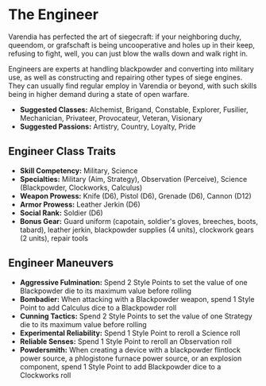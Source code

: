 # The Engineer

Varendia has perfected the art of siegecraft: if your neighboring duchy,
queendom, or grafschaft is being uncooperative and holes up in their
keep, refusing to fight, well, you can just blow the walls down and walk
right in.

Engineers are experts at handling blackpowder and converting into
military use, as well as constructing and repairing other types of siege
engines. They can usually find regular employ in Varendia or beyond,
with such skills being in higher demand during a state of open warfare.

- **Suggested Classes:** Alchemist, Brigand, Constable, Explorer, Fusilier, Mechanician, Privateer, Provocateur, Veteran, Visionary
- **Suggested Passions:** Artistry, Country, Loyalty, Pride

## Engineer Class Traits

- **Skill Competency:** Military, Science
- **Specialties:** Military (Aim, Strategy), Observation (Perceive), Science (Blackpowder, Clockworks, Calculus)
- **Weapon Prowess:** Knife (D6), Pistol (D6), Grenade (D6), Cannon (D12)
- **Armor Prowess:** Leather Jerkin (D6)
- **Social Rank:** Soldier (D6)
- **Bonus Gear:** Guard uniform (capotain, soldier's gloves, breeches, boots,
  tabard), leather jerkin, blackpowder supplies (4 units), clockwork gears
  (2 units), repair tools

## Engineer Maneuvers

- **Aggressive Fulmination:** Spend 2 Style Points to set the value of one Blackpowder die to its maximum value before rolling
- **Bombadier:** When attacking with a Blackpowder weapon, spend 1 Style Point to add Calculus dice to a Blackpowder roll
- **Cunning Tactics:** Spend 2 Style Points to set the value of one Strategy die to its maximum value before rolling
- **Experimental Reliability:** Spend 1 Style Point to reroll a Science roll
- **Reliable Senses:** Spend 1 Style Point to reroll an Observation roll
- **Powdersmith:** When creating a device with a blackpowder flintlock power
  source, a phlogistone furnace power source, or an explosion component,
  spend 1 Style Point to add Blackpowder dice to a Clockworks roll

